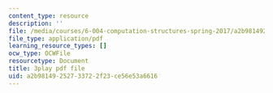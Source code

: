 ```yaml
---
content_type: resource
description: ''
file: /media/courses/6-004-computation-structures-spring-2017/a2b98149252733722f23ce56e53a6616_-OduZBd1aHw.pdf
file_type: application/pdf
learning_resource_types: []
ocw_type: OCWFile
resourcetype: Document
title: 3play pdf file
uid: a2b98149-2527-3372-2f23-ce56e53a6616
---
```

